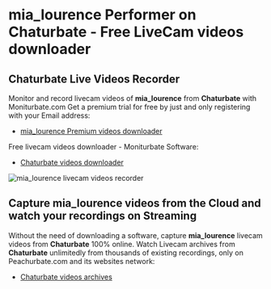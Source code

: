 # mia_lourence Performer on Chaturbate - Free LiveCam videos downloader

## Chaturbate Live Videos Recorder

Monitor and record livecam videos of **mia_lourence** from **Chaturbate** with Moniturbate.com
Get a premium trial for free by just and only registering with your Email address:
* [mia_lourence Premium videos downloader](https://moniturbate.com/request-demo-licence-key.html)

Free livecam videos downloader - Moniturbate Software:
* [Chaturbate videos downloader](https://moniturbate.com/moniturbate-download-software.html)

![mia_lourence livecam videos recorder](https://peachurnet.com/templates/moniturbate-software.png)


## Capture mia_lourence videos from the Cloud and watch your recordings on Streaming

Without the need of downloading a software, capture **mia_lourence** livecam videos from **Chaturbate** 100% online.
Watch Livecam archives from **Chaturbate** unlimitedly from thousands of existing recordings, only on Peachurbate.com and its websites network:
* [Chaturbate videos archives](https://peachurnet.com/)